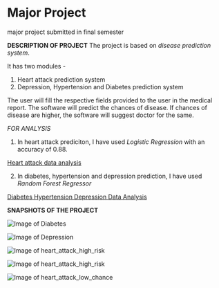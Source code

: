 # Major Project
 major project submitted in final semester
 
 
 **DESCRIPTION OF PROJECT**
 The project is based on _disease prediction system_.
 
 It has two modules - 
 1. Heart attack prediction system
 2. Depression, Hypertension and Diabetes prediction system
 
 The user will fill the respective fields provided to the user in the medical report.
 The software will predict the chances of disease.
 If chances of disease are higher, the software will suggest doctor for the same.
 
 _FOR ANALYSIS_
 1. In heart attack prediciton, I have used _Logistic Regression_ with an accuracy of 0.88.
 
 [Heart attack data analysis](https://github.com/imakshit/Major-Project/blob/master/Heart_attack_prediction_analysis/Heart_Attack_prediction.ipynb "Heart Attack Data Analysis")


 
 2. In diabetes, hypertension and depression prediction, I have used _Random Forest Regressor_
 
 [Diabetes Hypertension Depression Data Analysis](https://github.com/imakshit/Major-Project/blob/master/Diabetes_hypertension_depression_prediction_analysis/diabetes_hypertension_depression.ipynb "Data Analysis")
 
 
 
 
 
 
 
 
 **SNAPSHOTS OF THE PROJECT**
 
 ![Image of Diabetes](https://github.com/imakshit/Major-Project/blob/master/screen_shots/Diabetes.png)
 
 ![Image of Depression](https://github.com/imakshit/Major-Project/blob/master/screen_shots/depression.png)
 
 ![Image of heart_attack_high_risk](https://github.com/imakshit/Major-Project/blob/master/screen_shots/heart_attack_high_risk.png)
 
 ![Image of heart_attack_high_risk](https://github.com/imakshit/Major-Project/blob/master/screen_shots/heart_attack_low_chance.png)
 
 ![Image of heart_attack_low_chance](https://github.com/imakshit/Major-Project/blob/master/screen_shots/hypertension.png)
 

 
 
